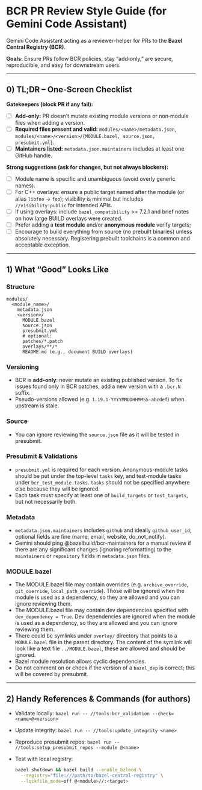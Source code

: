 # BCR PR Review Style Guide (for Gemini Code Assistant)

Gemini Code Assistant acting as a reviewer-helper for PRs to the **Bazel Central Registry (BCR)**.

**Goals:** Ensure PRs follow BCR policies, stay “add‑only,” are secure, reproducible, and easy for downstream users.

---

## 0) TL;DR – One‑Screen Checklist

**Gatekeepers (block PR if any fail):**

- [ ] **Add‑only:** PR doesn’t mutate existing module versions or non‑module files when adding a version.
- [ ] **Required files present and valid:** `modules/<name>/metadata.json`, `modules/<name>/<version>/{MODULE.bazel, source.json, presubmit.yml}`.
- [ ] **Maintainers listed:** `metadata.json.maintainers` includes at least one GitHub handle.

**Strong suggestions (ask for changes, but not always blockers):**

- [ ] Module name is specific and unambiguous (avoid overly generic names).
- [ ] For C++ overlays: ensure a public target named after the module (or alias `libfoo` -> `foo`); visibility is minimal but includes `//visibility:public` for intended APIs.
- [ ] If using overlays: include `bazel_compatibility` >= 7.2.1 and brief notes on how large BUILD overlays were created.
- [ ] Prefer adding a **test module** and/or **anonymous module** verify targets;
- [ ] Encourage to build everything from source (no prebuilt binaries) unless absolutely necessary. Registering prebuilt toolchains is a common and acceptable exception.

---

## 1) What “Good” Looks Like

### Structure

```
modules/
  <module_name>/
    metadata.json
    <version>/
      MODULE.bazel
      source.json
      presubmit.yml
      # optional:
      patches/*.patch
      overlays/**/*
      README.md (e.g., document BUILD overlays)
```

### Versioning

- BCR is **add-only**: never mutate an existing published version. To fix issues found only in BCR patches, add a new version with a `.bcr.N` suffix.
- Pseudo-versions allowed (e.g. `1.19.1-YYYYMMDDHHMMSS-abcdef`) when upstream is stale.

### Source

- You can ignore reviewing the `source.json` file as it will be tested in presubmit.

### Presubmit & Validations

- `presubmit.yml` is required for each version. Anonymous-module tasks should be put under the top-level `tasks` key, and test-module tasks under `bcr_test_module.tasks`. `tasks` should not be specified anywhere else because they will be ignored.
- Each task must specify at least one of `build_targets` or `test_targets`, but not necessarily both.

### Metadata

- `metadata.json.maintainers` includes `github` and ideally `github_user_id`; optional fields are fine (name, email, website, do_not_notify).
- Gemini should ping @bazelbuild/bcr-maintainers for a manual review if there are any significant changes (ignoring reformatting) to the `maintainers` or `repository` fields in `metadata.json` files.

### MODULE.bazel

- The MODULE.bazel file may contain overrides (e.g. `archive_override`, `git_override`, `local_path_override`). Those will be ignored when the module is used as a dependency, so they are allowed and you can ignore reviewing them.
- The MODULE.bazel file may contain dev dependencies specified with `dev_dependency = True`. Dev dependencies are ignored when the module is used as a dependency, so they are allowed and you can ignore reviewing them.
- There could be symlinks under `overlay/` directory that points to a `MODULE.bazel` file in the parent directory. The content of the symlink will look like a text file `../MODULE.bazel`, these are allowed and should be ignored.
- Bazel module resolution allows cyclic dependencies.
- Do not comment on or check if the version of a `bazel_dep` is correct; this will be covered by presubmit.

---

## 2) Handy References & Commands (for authors)

- Validate locally: `bazel run -- //tools:bcr_validation --check=<name>@<version>`
- Update integrity: `bazel run -- //tools:update_integrity <name>`
- Reproduce presubmit repos: `bazel run -- //tools:setup_presubmit_repos --module @<name>`
- Test with local registry:

  ```bash
  bazel shutdown && bazel build --enable_bzlmod \
    --registry="file:///path/to/bazel-central-registry" \
    --lockfile_mode=off @<module>//:<target>
  ```
